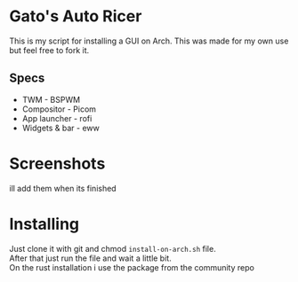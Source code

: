 # Gato's Auto Ricer
This is my script for installing a GUI on Arch. This was made for my own use but feel free to fork it.

## Specs

- TWM - BSPWM
- Compositor - Picom
- App launcher - rofi
- Widgets & bar - eww

# Screenshots
ill add them when its finished

# Installing

Just clone it with git and chmod `install-on-arch.sh` file.  
After that just run the file and wait a little bit.  
On the rust installation i use the package from the community repo
